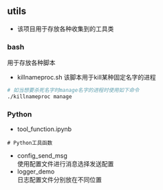 ## utils
- 该项目用于存放各种收集到的工具类

### bash
用于存放各种脚本

- killnameproc.sh
该脚本用于kill某种固定名字的进程  
```bash
# 如当想要杀死名字时manage名字的进程时使用如下命令
./killnameproc manage
```


### Python
- tool_function.ipynb  
```
# Python工具函数
```
- config_send_msg    
使用配置文件进行消息选择发送配置
- logger_demo    
日志配置文件分别放在不同位置
